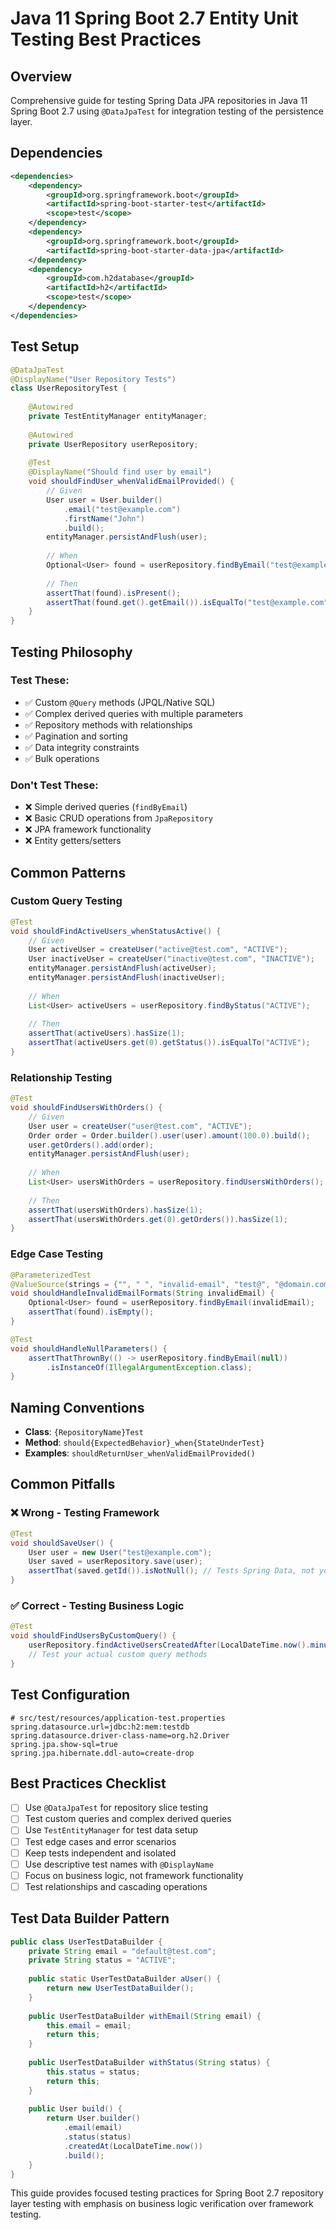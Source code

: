 # Java 11 Spring Boot 2.7 Entity Unit Testing Best Practices

## Overview
Comprehensive guide for testing Spring Data JPA repositories in Java 11 Spring Boot 2.7 using `@DataJpaTest` for integration testing of the persistence layer.

## Dependencies
```xml
<dependencies>
    <dependency>
        <groupId>org.springframework.boot</groupId>
        <artifactId>spring-boot-starter-test</artifactId>
        <scope>test</scope>
    </dependency>
    <dependency>
        <groupId>org.springframework.boot</groupId>
        <artifactId>spring-boot-starter-data-jpa</artifactId>
    </dependency>
    <dependency>
        <groupId>com.h2database</groupId>
        <artifactId>h2</artifactId>
        <scope>test</scope>
    </dependency>
</dependencies>
```

## Test Setup
```java
@DataJpaTest
@DisplayName("User Repository Tests")
class UserRepositoryTest {
    
    @Autowired
    private TestEntityManager entityManager;
    
    @Autowired
    private UserRepository userRepository;
    
    @Test
    @DisplayName("Should find user by email")
    void shouldFindUser_whenValidEmailProvided() {
        // Given
        User user = User.builder()
            .email("test@example.com")
            .firstName("John")
            .build();
        entityManager.persistAndFlush(user);
        
        // When
        Optional<User> found = userRepository.findByEmail("test@example.com");
        
        // Then
        assertThat(found).isPresent();
        assertThat(found.get().getEmail()).isEqualTo("test@example.com");
    }
}
```

## Testing Philosophy

### Test These:
- ✅ Custom `@Query` methods (JPQL/Native SQL)
- ✅ Complex derived queries with multiple parameters
- ✅ Repository methods with relationships
- ✅ Pagination and sorting
- ✅ Data integrity constraints
- ✅ Bulk operations

### Don't Test These:
- ❌ Simple derived queries (`findByEmail`)
- ❌ Basic CRUD operations from `JpaRepository`
- ❌ JPA framework functionality
- ❌ Entity getters/setters

## Common Patterns

### Custom Query Testing
```java
@Test
void shouldFindActiveUsers_whenStatusActive() {
    // Given
    User activeUser = createUser("active@test.com", "ACTIVE");
    User inactiveUser = createUser("inactive@test.com", "INACTIVE");
    entityManager.persistAndFlush(activeUser);
    entityManager.persistAndFlush(inactiveUser);
    
    // When
    List<User> activeUsers = userRepository.findByStatus("ACTIVE");
    
    // Then
    assertThat(activeUsers).hasSize(1);
    assertThat(activeUsers.get(0).getStatus()).isEqualTo("ACTIVE");
}
```

### Relationship Testing
```java
@Test
void shouldFindUsersWithOrders() {
    // Given
    User user = createUser("user@test.com", "ACTIVE");
    Order order = Order.builder().user(user).amount(100.0).build();
    user.getOrders().add(order);
    entityManager.persistAndFlush(user);
    
    // When
    List<User> usersWithOrders = userRepository.findUsersWithOrders();
    
    // Then
    assertThat(usersWithOrders).hasSize(1);
    assertThat(usersWithOrders.get(0).getOrders()).hasSize(1);
}
```

### Edge Case Testing
```java
@ParameterizedTest
@ValueSource(strings = {"", " ", "invalid-email", "test@", "@domain.com"})
void shouldHandleInvalidEmailFormats(String invalidEmail) {
    Optional<User> found = userRepository.findByEmail(invalidEmail);
    assertThat(found).isEmpty();
}

@Test
void shouldHandleNullParameters() {
    assertThatThrownBy(() -> userRepository.findByEmail(null))
        .isInstanceOf(IllegalArgumentException.class);
}
```

## Naming Conventions
- **Class**: `{RepositoryName}Test`
- **Method**: `should{ExpectedBehavior}_when{StateUnderTest}`
- **Examples**: `shouldReturnUser_whenValidEmailProvided()`

## Common Pitfalls

### ❌ Wrong - Testing Framework
```java
@Test
void shouldSaveUser() {
    User user = new User("test@example.com");
    User saved = userRepository.save(user);
    assertThat(saved.getId()).isNotNull(); // Tests Spring Data, not your code
}
```

### ✅ Correct - Testing Business Logic
```java
@Test
void shouldFindUsersByCustomQuery() {
    userRepository.findActiveUsersCreatedAfter(LocalDateTime.now().minusDays(30));
    // Test your actual custom query methods
}
```

## Test Configuration
```properties
# src/test/resources/application-test.properties
spring.datasource.url=jdbc:h2:mem:testdb
spring.datasource.driver-class-name=org.h2.Driver
spring.jpa.show-sql=true
spring.jpa.hibernate.ddl-auto=create-drop
```

## Best Practices Checklist
- [ ] Use `@DataJpaTest` for repository slice testing
- [ ] Test custom queries and complex derived queries
- [ ] Use `TestEntityManager` for test data setup
- [ ] Test edge cases and error scenarios
- [ ] Keep tests independent and isolated
- [ ] Use descriptive test names with `@DisplayName`
- [ ] Focus on business logic, not framework functionality
- [ ] Test relationships and cascading operations

## Test Data Builder Pattern
```java
public class UserTestDataBuilder {
    private String email = "default@test.com";
    private String status = "ACTIVE";
    
    public static UserTestDataBuilder aUser() {
        return new UserTestDataBuilder();
    }
    
    public UserTestDataBuilder withEmail(String email) {
        this.email = email;
        return this;
    }
    
    public UserTestDataBuilder withStatus(String status) {
        this.status = status;
        return this;
    }
    
    public User build() {
        return User.builder()
            .email(email)
            .status(status)
            .createdAt(LocalDateTime.now())
            .build();
    }
}
```

This guide provides focused testing practices for Spring Boot 2.7 repository layer testing with emphasis on business logic verification over framework testing.